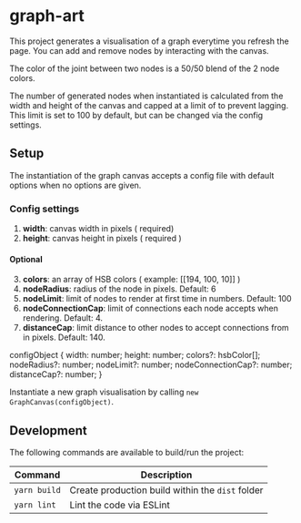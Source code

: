 # graph-art

This project generates a visualisation of a graph everytime you refresh the page. You can add and remove nodes by interacting with the canvas.

The color of the joint between two nodes is a 50/50 blend of the 2 node colors.

The number of generated nodes when instantiated is calculated from the width and height of the canvas and capped at a limit of to prevent lagging. This limit is set to 100 by default, but can be changed via the config settings.

## Setup

The instantiation of the graph canvas accepts a config file with default options when no options are given.

### Config settings

1. **width**: canvas width in pixels ( required)
2. **height**: canvas height in pixels ( required )

#### Optional

3. **colors**: an array of HSB colors ( example: [[194, 100, 10]] )
4. **nodeRadius**: radius of the node in pixels. Default: 6
5. **nodeLimit**: limit of nodes to render at first time in numbers. Default: 100
6. **nodeConnectionCap**: limit of connections each node accepts when rendering. Default: 4.
7. **distanceCap**: limit distance to other nodes to accept connections from in pixels. Default: 140.

configObject {
    width: number;
    height: number;
    colors?: hsbColor[];
    nodeRadius?: number;
    nodeLimit?: number;
    nodeConnectionCap?: number;
    distanceCap?: number;
}

Instantiate a new graph visualisation  by calling `new GraphCanvas(configObject)`.

## Development

The following commands are available to build/run the project:

| Command | Description |
| ----------- | ----------- |
| `yarn build` | Create production build within the `dist` folder |
| `yarn lint` | Lint the code via ESLint |
